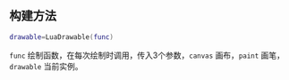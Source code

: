 ## 构建方法
``` lua
drawable=LuaDrawable(func)
```
`func` 绘制函数，在每次绘制时调用，传入3个参数，`canvas` 画布，`paint` 画笔，`drawable` 当前实例。
